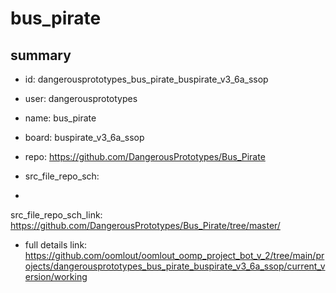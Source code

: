 # bus_pirate
 
## summary 
* id: dangerousprototypes_bus_pirate_buspirate_v3_6a_ssop
* user: dangerousprototypes
* name: bus_pirate
* board: buspirate_v3_6a_ssop
* repo: https://github.com/DangerousPrototypes/Bus_Pirate



* src_file_repo_sch: 
*
 src_file_repo_sch_link: https://github.com/DangerousPrototypes/Bus_Pirate/tree/master/
* full details link: https://github.com/oomlout/oomlout_oomp_project_bot_v_2/tree/main/projects/dangerousprototypes_bus_pirate_buspirate_v3_6a_ssop/current_version/working  






